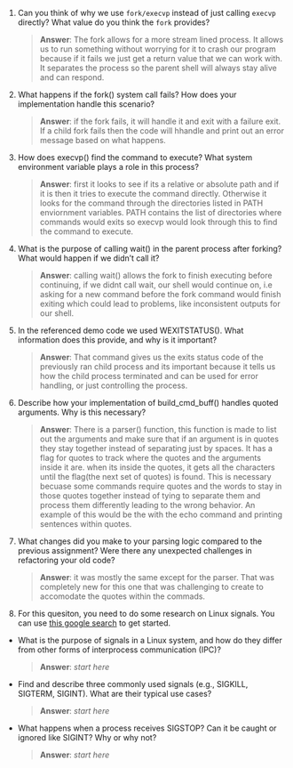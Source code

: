 1. Can you think of why we use `fork/execvp` instead of just calling `execvp` directly? What value do you think the `fork` provides?

    > **Answer**:  The fork allows for a more stream lined process. It allows us to run something without worrying for it to crash our program because if it fails we just get a return value that we can work with. It separates the process so the parent shell will always stay alive and can respond. 

2. What happens if the fork() system call fails? How does your implementation handle this scenario?

    > **Answer**:  if the fork fails, it will handle it and exit with a failure exit. If a child fork fails then the code will hhandle and print out an error message based on what happens. 

3. How does execvp() find the command to execute? What system environment variable plays a role in this process?

    > **Answer**:  first it looks to see if its a relative or absolute path and if it is then it tries to execute the command directly. Otherwise it looks for the command through the directories listed in PATH enviornment variables. PATH contains the list of directories where commands would exits so execvp would look through this to find the command to execute. 

4. What is the purpose of calling wait() in the parent process after forking? What would happen if we didn’t call it?

    > **Answer**:  calling wait() allows the fork to finish executing before continuing, if we didnt call wait, our shell would continue on, i.e asking for a new command before the fork command would finish exiting which could lead to problems, like inconsistent outputs for our shell. 

5. In the referenced demo code we used WEXITSTATUS(). What information does this provide, and why is it important?

    > **Answer**:  That command gives us the exits status code of the previously ran child process and its important because it tells us how the child process terminated and can be used for error handling, or just controlling the process. 

6. Describe how your implementation of build_cmd_buff() handles quoted arguments. Why is this necessary?

    > **Answer**:  There is a parser() function, this function is made to list out the arguments and make sure that if an argument is in quotes they stay together instead of separating just by spaces. It has a flag for quotes to track where the quotes and the arguments inside it are. when its inside the quotes, it gets all the characters until the flag(the next set of quotes) is found. This is necessary becuase some commands require quotes and the words to stay in those quotes together instead of tying to separate them and process them differently leading to the wrong behavior. An example of this would be the with the echo command and printing sentences within quotes. 

7. What changes did you make to your parsing logic compared to the previous assignment? Were there any unexpected challenges in refactoring your old code?

    > **Answer**:  it was mostly the same except for the parser. That was completely new for this one that was challenging to create to accomodate the quotes within the commads. 

8. For this quesiton, you need to do some research on Linux signals. You can use [this google search](https://www.google.com/search?q=Linux+signals+overview+site%3Aman7.org+OR+site%3Alinux.die.net+OR+site%3Atldp.org&oq=Linux+signals+overview+site%3Aman7.org+OR+site%3Alinux.die.net+OR+site%3Atldp.org&gs_lcrp=EgZjaHJvbWUyBggAEEUYOdIBBzc2MGowajeoAgCwAgA&sourceid=chrome&ie=UTF-8) to get started.

- What is the purpose of signals in a Linux system, and how do they differ from other forms of interprocess communication (IPC)?

    > **Answer**:  _start here_

- Find and describe three commonly used signals (e.g., SIGKILL, SIGTERM, SIGINT). What are their typical use cases?

    > **Answer**:  _start here_

- What happens when a process receives SIGSTOP? Can it be caught or ignored like SIGINT? Why or why not?

    > **Answer**:  _start here_